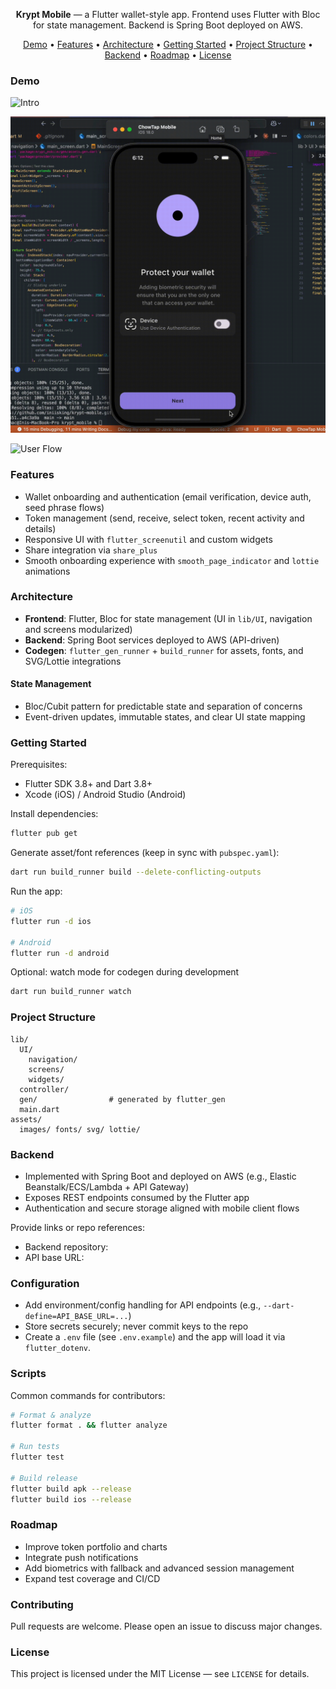 <p align="center">
  <b>Krypt Mobile</b> — a Flutter wallet-style app. Frontend uses Flutter with Bloc for state management. Backend is Spring Boot deployed on AWS.
</p>

<p align="center">
  <a href="#demo">Demo</a> •
  <a href="#features">Features</a> •
  <a href="#architecture">Architecture</a> •
  <a href="#getting-started">Getting Started</a> •
  <a href="#project-structure">Project Structure</a> •
  <a href="#backend">Backend</a> •
  <a href="#roadmap">Roadmap</a> •
  <a href="#license">License</a>
</p>

### Demo

![Intro](docs/intro.gif)

![Auth](docs/auth.gif)

![User Flow](docs/flow.gif)

### Features

- Wallet onboarding and authentication (email verification, device auth, seed phrase flows)
- Token management (send, receive, select token, recent activity and details)
- Responsive UI with `flutter_screenutil` and custom widgets
- Share integration via `share_plus`
- Smooth onboarding experience with `smooth_page_indicator` and `lottie` animations

### Architecture

- **Frontend**: Flutter, Bloc for state management (UI in `lib/UI`, navigation and screens modularized)
- **Backend**: Spring Boot services deployed to AWS (API-driven)
- **Codegen**: `flutter_gen_runner` + `build_runner` for assets, fonts, and SVG/Lottie integrations

#### State Management

- Bloc/Cubit pattern for predictable state and separation of concerns
- Event-driven updates, immutable states, and clear UI state mapping

### Getting Started

Prerequisites:

- Flutter SDK 3.8+ and Dart 3.8+
- Xcode (iOS) / Android Studio (Android)

Install dependencies:

```bash
flutter pub get
```

Generate asset/font references (keep in sync with `pubspec.yaml`):

```bash
dart run build_runner build --delete-conflicting-outputs
```

Run the app:

```bash
# iOS
flutter run -d ios

# Android
flutter run -d android
```

Optional: watch mode for codegen during development

```bash
dart run build_runner watch
```

### Project Structure

```
lib/
  UI/
    navigation/
    screens/
    widgets/
  controller/
  gen/                # generated by flutter_gen
  main.dart
assets/
  images/ fonts/ svg/ lottie/
```

### Backend

- Implemented with Spring Boot and deployed on AWS (e.g., Elastic Beanstalk/ECS/Lambda + API Gateway)
- Exposes REST endpoints consumed by the Flutter app
- Authentication and secure storage aligned with mobile client flows

Provide links or repo references:

- Backend repository: <your-backend-repo-link>
- API base URL: <your-api-base-url>

### Configuration

- Add environment/config handling for API endpoints (e.g., `--dart-define=API_BASE_URL=...`)
- Store secrets securely; never commit keys to the repo
- Create a `.env` file (see `.env.example`) and the app will load it via `flutter_dotenv`.

### Scripts

Common commands for contributors:

```bash
# Format & analyze
flutter format . && flutter analyze

# Run tests
flutter test

# Build release
flutter build apk --release
flutter build ios --release
```

### Roadmap

- Improve token portfolio and charts
- Integrate push notifications
- Add biometrics with fallback and advanced session management
- Expand test coverage and CI/CD

### Contributing

Pull requests are welcome. Please open an issue to discuss major changes.

### License

This project is licensed under the MIT License — see `LICENSE` for details.
